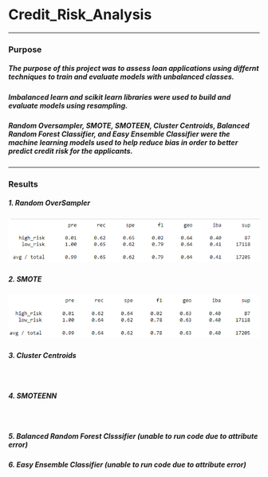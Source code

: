 # Credit_Risk_Analysis
---
### Purpose
##### The purpose of this project was to assess loan applications using differnt techniques to train and evaluate models with unbalanced classes.
##### Imbalanced learn and scikit learn libraries were used to build and evaluate models using resampling. 
##### Random Oversampler, SMOTE, SMOTEEN, Cluster Centroids, Balanced Random Forest Classifier, and Easy Ensemble Classifier were the machine learning models used to help reduce bias in order to better predict credit risk for the applicants.
---
### Results
##### 1. Random OverSampler
##### ![](https://github.com/yfaulkne/Credit_Risk_Analysis/blob/main/Images/RandomOverSampling.png)
##### 2. SMOTE
##### ![](https://github.com/yfaulkne/Credit_Risk_Analysis/blob/main/Images/SMOTE.png)
##### 3. Cluster Centroids
##### ![]()
##### 4. SMOTEENN
##### ![]()
##### 5. Balanced Random Forest Clsssifier (unable to run code due to attribute error)
##### 6. Easy Ensemble Classifier (unable to run code due to attribute error)

